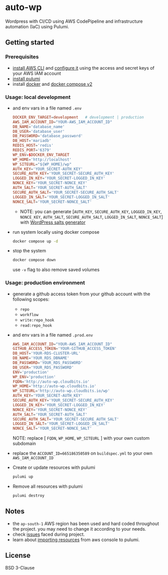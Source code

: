 # auto-wp

Wordpress with CI/CD using AWS CodePipeline and infrastructure automation (IaC) using Pulumi.

## Getting started

### Prerequisites

- [install AWS CLI](https://docs.aws.amazon.com/cli/latest/userguide/getting-started-install.html) and [configure it](https://docs.aws.amazon.com/cli/latest/userguide/cli-configure-quickstart.html) using the access and secret keys of your AWS IAM account
- [install pulumi](https://www.pulumi.com/docs/get-started/install/)
- install [docker](https://docs.docker.com/get-docker/) and [docker compose v2](https://docs.docker.com/compose/cli-command/)

### Usage: local development

- and env vars in a file named `.env`

  ```conf
  DOCKER_ENV_TARGET=development   # development | production
  AWS_IAM_ACCOUNT_ID="YOUR-AWS_IAM_ACCOUNT_ID"
  DB_NAME='database_name'
  DB_USER='database_user'
  DB_PASSWORD='database_password'
  DB_HOST='mariadb'
  REDIS_HOST='redis'
  REDIS_PORT='6379'
  WP_ENV=$DOCKER_ENV_TARGET
  WP_HOME='http://localhost'
  WP_SITEURL="${WP_HOME}/wp"
  AUTH_KEY='YOUR_SECRET-AUTH_KEY'
  SECURE_AUTH_KEY='YOUR_SECRET-SECURE_AUTH_KEY'
  LOGGED_IN_KEY='YOUR_SECRET-LOGGED_IN_KEY'
  NONCE_KEY='YOUR_SECRET-NONCE_KEY'
  AUTH_SALT='YOUR_SECRET-AUTH_SALT'
  SECURE_AUTH_SALT='YOUR_SECRET-SECURE_AUTH_SALT'
  LOGGED_IN_SALT='YOUR_SECRET-LOGGED_IN_SALT'
  NONCE_SALT='YOUR_SECRET-NONCE_SALT'
  ```

  - NOTE: you can generate [`AUTH_KEY`, `SECURE_AUTH_KEY`, `LOGGED_IN_KEY`, `NONCE_KEY`, `AUTH_SALT`, `SECURE_AUTH_SALT`, `LOGGED_IN_SALT`, `NONCE_SALT`] with [WordPress salts generator](https://roots.io/salts.html)

- run system locally using docker compose

  ```sh
  docker compose up -d
  ```

- stop the system

  ```sh
  docker compose down
  ```

  use `-v` flag to also remove saved volumes

### Usage: production environment

- generate a github access token from your github account with the following scopes:

  - `repo`
  - `workflow`
  - `write:repo_hook`
  - `read:repo_hook`

- and env vars in a file named `.prod.env`

  ```conf
  AWS_IAM_ACCOUNT_ID="YOUR-AWS_IAM_ACCOUNT_ID"
  GITHUB_ACCESS_TOKEN='YOUR-GITHUB_ACCESS_TOKEN'
  DB_HOST='YOUR-RDS-CLUSTER-URL'
  DB_NAME='YOUR_RDS_DBNAME'
  DB_PASSWORD='YOUR_RDS_PASSWORD'
  DB_USER='YOUR_RDS_PASSWORD'
  ENV='production'
  WP_ENV='production'
  FQDN='http://auto-wp.cloudbits.io'
  WP_HOME='http://auto-wp.cloudbits.io'
  WP_SITEURL='http://auto-wp.cloudbits.io/wp'
  AUTH_KEY='YOUR_SECRET-AUTH_KEY'
  SECURE_AUTH_KEY='YOUR_SECRET-SECURE_AUTH_KEY'
  LOGGED_IN_KEY='YOUR_SECRET-LOGGED_IN_KEY'
  NONCE_KEY='YOUR_SECRET-NONCE_KEY'
  AUTH_SALT='YOUR_SECRET-AUTH_SALT'
  SECURE_AUTH_SALT='YOUR_SECRET-SECURE_AUTH_SALT'
  LOGGED_IN_SALT='YOUR_SECRET-LOGGED_IN_SALT'
  NONCE_SALT='YOUR_SECRET-NONCE_SALT'
  ```

  NOTE: replace [ `FQDN`, `WP_HOME`, `WP_SITEURL` ] with your own custom subdomain

- replace the `ACCOUNT_ID=665186350589` on `buildspec.yml` to your own `AWS_IAM_ACCOUNT_ID`

- Create or update resources with pulumi

  ```sh
  pulumi up
  ```

- Remove all resources with pulumi

  ```sh
  pulumi destroy
  ```

## Notes

- the `ap-south-1` AWS region has been used and hard coded throughout the project. you may need to change it according to your needs.
- check [issues](issues.md) faced during project.
- learn about [importing resources](import.md) from aws console to pulumi.

## License

BSD 3-Clause
